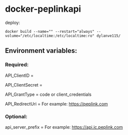 # docker-peplinkapi
deploy:
```
docker build --name="" --restart="always" --volume="/etc/localtime:/etc/localtime:ro" dylanve115/
```
## Environment variables:
### Required:
API_ClientID = 

API_ClientSecret = 

API_GrantType = code or client_credentials

API_RedirectUri = For example: https://peplink.com

### Optional:
 
api_server_prefix = For example: https://api.ic.peplink.com
